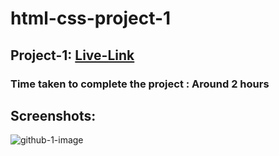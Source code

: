 # html-css-project-1

## Project-1: [Live-Link](https://html-css-proj-2.netlify.app/)

### Time taken to complete the project : Around 2 hours

## Screenshots:


![github-1-image](https://user-images.githubusercontent.com/110112176/186345068-1cce8203-95a0-4a1a-986b-53063155f9cc.png)

